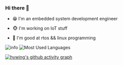 ### Hi there 👋

- 😁 I'm an embedded system development engineer

- 🐵 I'm working on IoT stuff

- 👀 I'm good at rtos && linux programming

![info](https://github-readme-stats.vercel.app/api?username=hywing&show_icons=true&count_private=true&theme=dark)
![Most Used Languages](https://github-readme-stats.vercel.app/api/top-langs/?username=hywing&theme=dar&layout=compat)

[![hywing's github activity graph](https://github-readme-activity-graph.vercel.app/graph?username=hywing&theme=xcode)](https://github.com/ashutosh00710/github-readme-activity-graph)



<!--
**hywing/hywing** is a ✨ _special_ ✨ repository because its `README.md` (this file) appears on your GitHub profile.

Here are some ideas to get you started:

- 🔭 I’m currently working on ...
- 🌱 I’m currently learning ...
- 👯 I’m looking to collaborate on ...
- 🤔 I’m looking for help with ...
- 💬 Ask me about ...
- 📫 How to reach me: ...
- 😄 Pronouns: ...
- ⚡ Fun fact: ...
-->
